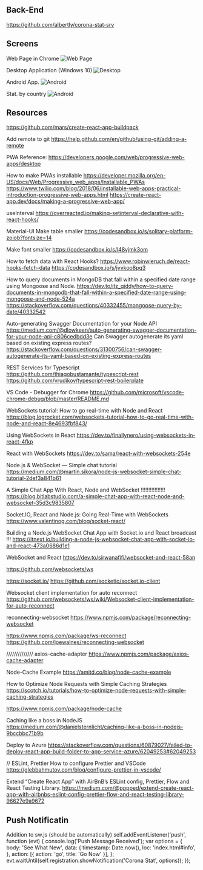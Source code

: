 ## Back-End
https://github.com/albertly/corona-stat-srv

## Screens
Web Page in Chrome
![Web Page](https://raw.githubusercontent.com/albertly/corona-stat/master/doc/images/browser.jpg)

Desktop Application (Windows 10)
![Desktop](https://raw.githubusercontent.com/albertly/corona-stat/master/doc/images/desktop.jpg)

Android App.
![Android](https://raw.githubusercontent.com/albertly/corona-stat/master/doc/images/android.jpg)

Stat. by country
![Android](https://raw.githubusercontent.com/albertly/corona-stat/master/doc/images/ByCountry.jpg)

## Resources

https://github.com/mars/create-react-app-buildpack

Add remote to git
https://help.github.com/en/github/using-git/adding-a-remote


PWA Reference:
https://developers.google.com/web/progressive-web-apps/desktop

How to make PWAs installable
https://developer.mozilla.org/en-US/docs/Web/Progressive_web_apps/Installable_PWAs
https://www.twilio.com/blog/2018/06/installable-web-apps-practical-introduction-progressive-web-apps.html
https://create-react-app.dev/docs/making-a-progressive-web-app/


useInterval
https://overreacted.io/making-setinterval-declarative-with-react-hooks/

Material-UI
Make table smaller
https://codesandbox.io/s/solitary-platform-zoiob?fontsize=14

Make font smaller 
https://codesandbox.io/s/l48vjmk3om


How to fetch data with React Hooks?
https://www.robinwieruch.de/react-hooks-fetch-data
https://codesandbox.io/s/jvvkoo8pq3

How to query documents in MongoDB that fall within a specified date range using Mongoose and Node.
https://dev.to/itz_giddy/how-to-query-documents-in-mongodb-that-fall-within-a-specified-date-range-using-mongoose-and-node-524a
https://stackoverflow.com/questions/40332455/mongoose-query-by-date/40332542


Auto-generating Swagger Documentation for your Node API
https://medium.com/@dlowkeen/auto-generating-swagger-documentation-for-your-node-api-c806cedbdd3e
Can Swagger autogenerate its yaml based on existing express routes?
https://stackoverflow.com/questions/31300756/can-swagger-autogenerate-its-yaml-based-on-existing-express-routes


REST Services for Typescript
https://github.com/thiagobustamante/typescript-rest
https://github.com/vrudikov/typescript-rest-boilerplate



VS Code - Debugger for Chrome
https://github.com/microsoft/vscode-chrome-debug/blob/master/README.md


WebSockets tutorial: How to go real-time with Node and React
https://blog.logrocket.com/websockets-tutorial-how-to-go-real-time-with-node-and-react-8e4693fbf843/

Using WebSockets in React
https://dev.to/finallynero/using-websockets-in-react-4fkp

React with WebSockets
https://dev.to/sama/react-with-websockets-254e


Node.js & WebSocket — Simple chat tutorial
https://medium.com/@martin.sikora/node-js-websocket-simple-chat-tutorial-2def3a841b61

A Simple Chat App With React, Node and WebSocket  !!!!!!!!!!!!!!!!
https://blog.bitlabstudio.com/a-simple-chat-app-with-react-node-and-websocket-35d3c9835807

Socket.IO, React and Node.js: Going Real-Time with WebSockets
https://www.valentinog.com/blog/socket-react/

Building a Node.js WebSocket Chat App with Socket.io and React
broadcast !!!
https://itnext.io/building-a-node-js-websocket-chat-app-with-socket-io-and-react-473a0686d1e1

WebSocket and React
https://dev.to/sirwanafifi/websocket-and-react-58an

https://github.com/websockets/ws

https://socket.io/
https://github.com/socketio/socket.io-client

Websocket client implementation for auto reconnect
https://github.com/websockets/ws/wiki/Websocket-client-implementation-for-auto-reconnect

reconnecting-websocket
https://www.npmjs.com/package/reconnecting-websocket

https://www.npmjs.com/package/ws-reconnect
https://github.com/joewalnes/reconnecting-websocket

//////////////
axios-cache-adapter
https://www.npmjs.com/package/axios-cache-adapter

Node-Cache Example
https://amitd.co/blog/node-cache-example

How to Optimize Node Requests with Simple Caching Strategies
https://scotch.io/tutorials/how-to-optimize-node-requests-with-simple-caching-strategies

https://www.npmjs.com/package/node-cache

Caching like a boss in NodeJS
https://medium.com/@danielsternlicht/caching-like-a-boss-in-nodejs-9bccbbc71b9b


Deploy to Azure
https://stackoverflow.com/questions/60879027/failed-to-deploy-react-app-build-folder-to-app-service-azure/62049253#62049253


// ESLint, Prettier
How to configure Prettier and VSCode
https://glebbahmutov.com/blog/configure-prettier-in-vscode/

Extend “Create React App” with AirBnB’s ESLint config, Prettier, Flow and React Testing Library.
https://medium.com/@pppped/extend-create-react-app-with-airbnbs-eslint-config-prettier-flow-and-react-testing-library-96627e9a9672



## Push Notificatin
Addition to sw.js (should be automatically)
self.addEventListener('push', function (evt) {
  console.log('Push Message Received');
  var options = {
    body: 'See What New',
    data: {
      timestamp: Date.now(),
      loc: 'index.html#info',
    },
    action: [{ action: 'go', title: 'Go Now' }],
  };
  evt.waitUntil(self.registration.showNotification('Corona Stat', options));
});
